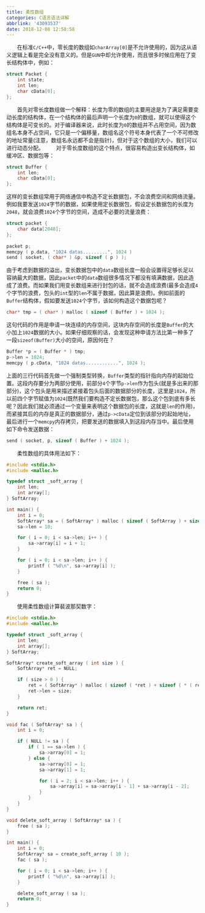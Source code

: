 ```yaml
---
title: 柔性数组
categories: C语言语法详解
abbrlink: '43093537'
date: 2018-12-08 12:58:58
---
```

&emsp;&emsp;在标准`C/C++`中，零长度的数组如`charArray[0]`是不允许使用的，因为这从语义逻辑上看是完全没有意义的。但是`GUN`中却允许使用，而且很多时候应用在了变长结构体中，例如：

``` cpp
struct Packet {
    int state;
    int len;
    char cData[0];
};
```

&emsp;&emsp;首先对零长度数组做一个解释：长度为零的数组的主要用途是为了满足需要变动长度的结构体，在一个结构体的最后声明一个长度为`0`的数组，就可以使得这个结构体是可变长的。对于编译器来说，此时长度为`0`的数组并不占用空间，因为数组名本身不占空间，它只是一个偏移量，数组名这个符号本身代表了一个不可修改的地址常量(注意，数组名永远都不会是指针)，但对于这个数组的大小，我们可以进行动态分配。
&emsp;&emsp;对于零长度数组的这个特点，很容易构造出变长结构体，如缓冲区、数据包等：

``` cpp
struct Buffer {
    int len;
    char cData[0];
};
```

这样的变长数组常用于网络通信中构造不定长数据包，不会浪费空间和网络流量。例如我要发送`1024`字节的数据，如果使用定长数据包，假设定长数据包的长度为`2048`，就会浪费`1024`个字节的空间，造成不必要的流量浪费：

``` cpp
struct packet {
    char data[2048];
};
​
packet p;
memcpy ( p.data, "1024 datas.........", 1024 )
send ( socket, ( char* ) &p, sizeof ( p ) );
```

由于考虑到数据的溢出，变长数据包中的`data`数组长度一般会设置得足够长足以容纳最大的数据，因此`packet`中的`data`数组很多情况下都没有填满数据，因此造成了浪费。而如果我们用变长数组来进行封包的话，就不会造成浪费(最多会造成`4`个字节的浪费，包头的`int`型的`len`不属于数据，因此算是浪费)。例如前面的`Buffer`结构体，假如要发送`1024`个字节，该如何构造这个数据包呢？

``` cpp
char* tmp = ( char* ) malloc ( sizeof ( Buffer ) + 1024 );
```

这句代码的作用是申请一块连续的内存空间，这块内存空间的长度是`Buffer`的大小加上`1024`数据的大小。如果仔细观察的话，会发现这种申请方法比第一种多了一段`sizeof(Buffer)`大小的空间，原因何在？

``` cpp
Buffer *p = ( Buffer * ) tmp;
p->len = 1024;
memcpy ( p.cData, "1024 datas............", 1024 );
```

上面的三行代码首先做一个强制类型转换，`Buffer`类型的指针指向内存的起始位置。这段内存要分为两部分使用，前部分`4`个字节`p->len`作为包头(就是多出来的那部分)，这个包头是用来描述紧接着包头后面的数据部分的长度，这里是`1024`，所以前四个字节赋值为`1024`(既然我们要构造不定长数据包，那么这个包到底有多长呢？因此我们就必须通过一个变量来表明这个数据包的长度，这就是`len`的作用)，而紧接其后的内存是真正的数据部分，通过`p->cData`定位到该部分的起始地址，最后进行一个`memcpy`内存拷贝，把要发送的数据填入到这段内存当中。最后使用如下命令发送数据：

``` cpp
send ( socket, p, sizeof ( Buffer ) + 1024 );
```

&emsp;&emsp;柔性数组的具体用法如下：

``` cpp
#include <stdio.h>
#include <malloc.h>

typedef struct _soft_array {
    int len;
    int array[];
} SoftArray;

int main() {
    int i = 0;
    SoftArray* sa = ( SoftArray* ) malloc ( sizeof ( SoftArray ) + sizeof ( int ) * 10 );
    sa->len = 10;

    for ( i = 0; i < sa->len; i++ ) {
        sa->array[i] = i + 1;
    }

    for ( i = 0; i < sa->len; i++ ) {
        printf ( "%d\n", sa->array[i] );
    }

    free ( sa );
    return 0;
}
```

&emsp;&emsp;使用柔性数组计算裴波那契数字：

``` cpp
#include <stdio.h>
#include <malloc.h>

typedef struct _soft_array {
    int len;
    int array[];
} SoftArray;

SoftArray* create_soft_array ( int size ) {
    SoftArray* ret = NULL;

    if ( size > 0 ) {
        ret = ( SoftArray* ) malloc ( sizeof ( *ret ) + sizeof ( * ( ret->array ) ) * size );
        ret->len = size;
    }

    return ret;
}

void fac ( SoftArray* sa ) {
    int i = 0;

    if ( NULL != sa ) {
        if ( 1 == sa->len ) {
            sa->array[0] = 1;
        } else {
            sa->array[0] = 1;
            sa->array[1] = 1;

            for ( i = 2; i < sa->len; i++ ) {
                sa->array[i] = sa->array[i - 1] + sa->array[i - 2];
            }
        }
    }
}

void delete_soft_array ( SoftArray* sa ) {
    free ( sa );
}

int main() {
    int i = 0;
    SoftArray* sa = create_soft_array ( 10 );
    fac ( sa );

    for ( i = 0; i < sa->len; i++ ) {
        printf ( "%d\n", sa->array[i] );
    }

    delete_soft_array ( sa );
    return 0;
}
```